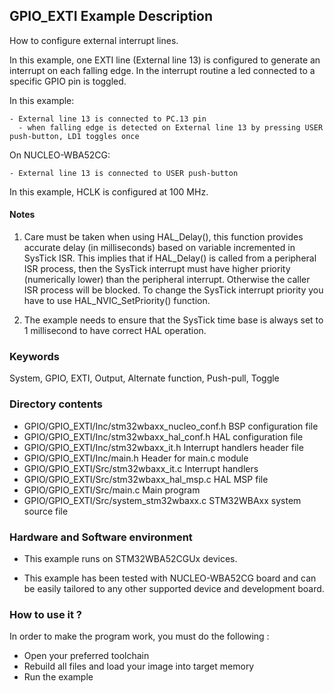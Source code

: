 ## <b>GPIO_EXTI Example Description</b>

How to configure external interrupt lines.

In this example, one EXTI line (External line 13) is configured to generate
an interrupt on each falling edge.
In the interrupt routine a led connected to a specific GPIO pin is toggled.

In this example:

    - External line 13 is connected to PC.13 pin
      - when falling edge is detected on External line 13 by pressing USER push-button, LD1 toggles once

On NUCLEO-WBA52CG:

    - External line 13 is connected to USER push-button

In this example, HCLK is configured at 100 MHz.

#### <b>Notes</b>

 1. Care must be taken when using HAL_Delay(), this function provides accurate delay (in milliseconds)
    based on variable incremented in SysTick ISR. This implies that if HAL_Delay() is called from
    a peripheral ISR process, then the SysTick interrupt must have higher priority (numerically lower)
    than the peripheral interrupt. Otherwise the caller ISR process will be blocked.
    To change the SysTick interrupt priority you have to use HAL_NVIC_SetPriority() function.

 2. The example needs to ensure that the SysTick time base is always set to 1 millisecond
    to have correct HAL operation.

### <b>Keywords</b>

System, GPIO, EXTI, Output, Alternate function, Push-pull, Toggle

### <b>Directory contents</b>

  - GPIO/GPIO_EXTI/Inc/stm32wbaxx_nucleo_conf.h BSP configuration file
  - GPIO/GPIO_EXTI/Inc/stm32wbaxx_hal_conf.h    HAL configuration file
  - GPIO/GPIO_EXTI/Inc/stm32wbaxx_it.h          Interrupt handlers header file
  - GPIO/GPIO_EXTI/Inc/main.h                   Header for main.c module  
  - GPIO/GPIO_EXTI/Src/stm32wbaxx_it.c          Interrupt handlers
  - GPIO/GPIO_EXTI/Src/stm32wbaxx_hal_msp.c     HAL MSP file
  - GPIO/GPIO_EXTI/Src/main.c                   Main program
  - GPIO/GPIO_EXTI/Src/system_stm32wbaxx.c      STM32WBAxx system source file

### <b>Hardware and Software environment</b>

  - This example runs on STM32WBA52CGUx devices.

  - This example has been tested with NUCLEO-WBA52CG board and can be
    easily tailored to any other supported device and development board.

### <b>How to use it ?</b>

In order to make the program work, you must do the following :

 - Open your preferred toolchain
 - Rebuild all files and load your image into target memory
 - Run the example

